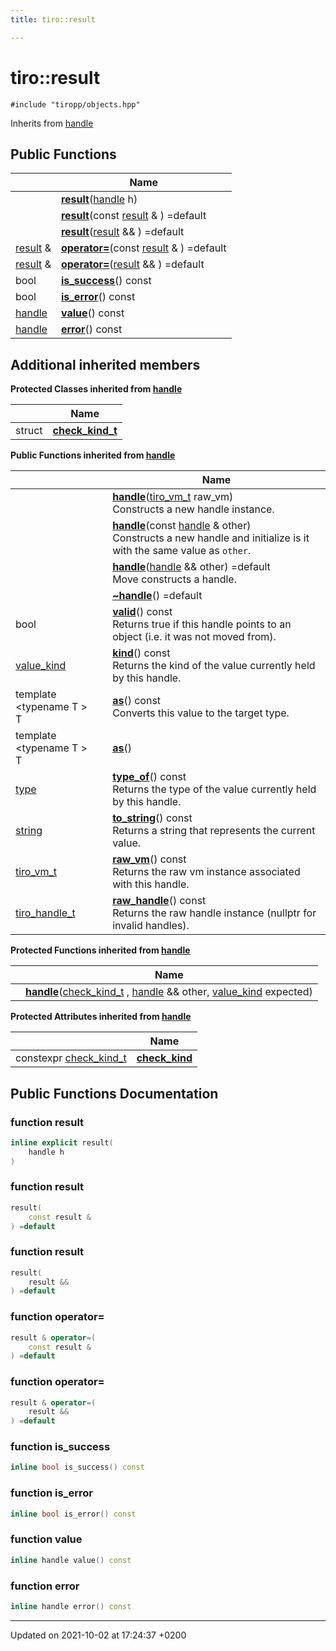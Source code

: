 ```yaml
---
title: tiro::result

---
```


# tiro::result






`#include "tiropp/objects.hpp"`

Inherits from [handle](/docs/api/classes/classtiro_1_1handle)

## Public Functions

|                | Name           |
| -------------- | -------------- |
| | **[result](/docs/api/classes/classtiro_1_1result#function-result)**([handle](/docs/api/classes/classtiro&#95;1&#95;1handle) h) |
| | **[result](/docs/api/classes/classtiro_1_1result#function-result)**(const [result](/docs/api/classes/classtiro&#95;1&#95;1result) & ) =default |
| | **[result](/docs/api/classes/classtiro_1_1result#function-result)**([result](/docs/api/classes/classtiro&#95;1&#95;1result) && ) =default |
| [result](/docs/api/classes/classtiro_1_1result) & | **[operator=](/docs/api/classes/classtiro_1_1result#function-operator=)**(const [result](/docs/api/classes/classtiro&#95;1&#95;1result) & ) =default |
| [result](/docs/api/classes/classtiro_1_1result) & | **[operator=](/docs/api/classes/classtiro_1_1result#function-operator=)**([result](/docs/api/classes/classtiro&#95;1&#95;1result) && ) =default |
| bool | **[is_success](/docs/api/classes/classtiro_1_1result#function-is-success)**() const |
| bool | **[is_error](/docs/api/classes/classtiro_1_1result#function-is-error)**() const |
| [handle](/docs/api/classes/classtiro_1_1handle) | **[value](/docs/api/classes/classtiro_1_1result#function-value)**() const |
| [handle](/docs/api/classes/classtiro_1_1handle) | **[error](/docs/api/classes/classtiro_1_1result#function-error)**() const |

## Additional inherited members

**Protected Classes inherited from [handle](/docs/api/classes/classtiro_1_1handle)**

|                | Name           |
| -------------- | -------------- |
| struct | **[check_kind_t](/docs/api/classes/structtiro_1_1handle_1_1check__kind__t)**  |

**Public Functions inherited from [handle](/docs/api/classes/classtiro_1_1handle)**

|                | Name           |
| -------------- | -------------- |
| | **[handle](/docs/api/classes/classtiro_1_1handle#function-handle)**([tiro&#95;vm&#95;t](/docs/api/files/def&#95;8h#typedef-tiro-vm-t) raw_vm)<br>Constructs a new handle instance.  |
| | **[handle](/docs/api/classes/classtiro_1_1handle#function-handle)**(const [handle](/docs/api/classes/classtiro&#95;1&#95;1handle) & other)<br>Constructs a new handle and initialize is it with the same value as `other`.  |
| | **[handle](/docs/api/classes/classtiro_1_1handle#function-handle)**([handle](/docs/api/classes/classtiro&#95;1&#95;1handle) && other) =default<br>Move constructs a handle.  |
| | **[~handle](/docs/api/classes/classtiro_1_1handle#function-~handle)**() =default |
| bool | **[valid](/docs/api/classes/classtiro_1_1handle#function-valid)**() const<br>Returns true if this handle points to an object (i.e. it was not moved from).  |
| [value_kind](/docs/api/namespaces/namespacetiro#enum-value-kind) | **[kind](/docs/api/classes/classtiro_1_1handle#function-kind)**() const<br>Returns the kind of the value currently held by this handle.  |
| template <typename T \> <br>T | **[as](/docs/api/classes/classtiro_1_1handle#function-as)**() const<br>Converts this value to the target type.  |
| template <typename T \> <br>T | **[as](/docs/api/classes/classtiro_1_1handle#function-as)**() |
| [type](/docs/api/classes/classtiro_1_1type) | **[type_of](/docs/api/classes/classtiro_1_1handle#function-type-of)**() const<br>Returns the type of the value currently held by this handle.  |
| [string](/docs/api/classes/classtiro_1_1string) | **[to_string](/docs/api/classes/classtiro_1_1handle#function-to-string)**() const<br>Returns a string that represents the current value.  |
| [tiro_vm_t](/docs/api/files/def_8h#typedef-tiro-vm-t) | **[raw_vm](/docs/api/classes/classtiro_1_1handle#function-raw-vm)**() const<br>Returns the raw vm instance associated with this handle.  |
| [tiro_handle_t](/docs/api/files/def_8h#typedef-tiro-handle-t) | **[raw_handle](/docs/api/classes/classtiro_1_1handle#function-raw-handle)**() const<br>Returns the raw handle instance (nullptr for invalid handles).  |

**Protected Functions inherited from [handle](/docs/api/classes/classtiro_1_1handle)**

|                | Name           |
| -------------- | -------------- |
| | **[handle](/docs/api/classes/classtiro_1_1handle#function-handle)**([check&#95;kind&#95;t](/docs/api/classes/structtiro&#95;1&#95;1handle&#95;1&#95;1check&#95;&#95;kind&#95;&#95;t) , [handle](/docs/api/classes/classtiro&#95;1&#95;1handle) && other, [value&#95;kind](/docs/api/namespaces/namespacetiro#enum-value-kind) expected) |

**Protected Attributes inherited from [handle](/docs/api/classes/classtiro_1_1handle)**

|                | Name           |
| -------------- | -------------- |
| constexpr [check&#95;kind&#95;t](/docs/api/classes/structtiro&#95;1&#95;1handle&#95;1&#95;1check&#95;&#95;kind&#95;&#95;t) | **[check_kind](/docs/api/classes/classtiro_1_1handle#variable-check-kind)**  |


## Public Functions Documentation

### function result

```cpp
inline explicit result(
    handle h
)
```


### function result

```cpp
result(
    const result & 
) =default
```


### function result

```cpp
result(
    result && 
) =default
```


### function operator=

```cpp
result & operator=(
    const result & 
) =default
```


### function operator=

```cpp
result & operator=(
    result && 
) =default
```


### function is_success

```cpp
inline bool is_success() const
```


### function is_error

```cpp
inline bool is_error() const
```


### function value

```cpp
inline handle value() const
```


### function error

```cpp
inline handle error() const
```


-------------------------------

Updated on 2021-10-02 at 17:24:37 +0200
